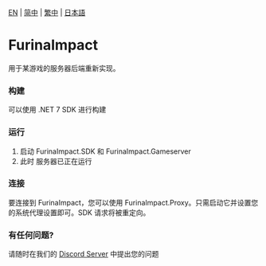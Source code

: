 [EN](../README.md) | [简中](README_zh-CN.md) | [繁中](README_zh-TW.md) | [日本語](README_ja-JP.md)

# FurinaImpact
用于某游戏的服务器后端重新实现。

### 构建
可以使用 .NET 7 SDK 进行构建

### 运行
1. 启动 FurinaImpact.SDK 和 FurinaImpact.Gameserver
2. 此时 服务器已正在运行

### 连接
要连接到 FurinaImpact，您可以使用 FurinaImpact.Proxy。只需启动它并设置您的系统代理设置即可。SDK 请求将被重定向。

### 有任何问题?
请随时在我们的 [Discord Server](https://discord.gg/sHZuMpCpVw) 中提出您的问题 
